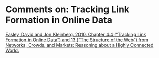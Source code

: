 # Comments on: Tracking Link Formation in Online Data
[Easley, David and Jon Kleinberg. 2010. Chapter 4.4 (“Tracking Link Formation in Online Data”) and 13 (“The Structure of the Web”) from Networks, Crowds, and Markets: Reasoning about a Highly Connected World.](('http://www.cs.cornell.edu/home/kleinber/networks-book/',))